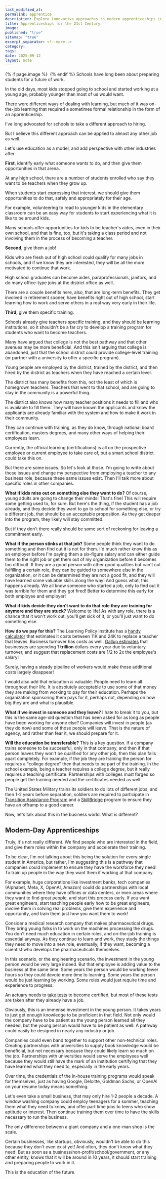 ```yaml
---
last_modified_at:
permalink: apprentice
description: Explore innovative approaches to modern apprenticeships in 'Apprenticeships for the 21st Century.' Discover how early career identification, hands-on experience, and tailored training can transform education and workforce development across industries, ensuring a steady pipeline of skilled professionals ready to meet future demands.
title: Apprenticeships for the 21st Century
image:
published: "true"
sitemap: "true"
excerpt_separator: <!--more-->
category:
tags:
date: 2025-09-12
layout: note
---
```



{% if page.image %} <img src="{{ page.image }}" alt=""> {% endif %}
Schools have long been about preparing students for a future of work. 

In the old days, most kids stopped going to school and started working at a young age, probably younger than most of us would want. 

There were different ways of dealing with learning, but much of it was on-the-job learning that required a sometimes formal relationship in the form of an apprenticeship. 

I've long advocated for schools to take a different approach to hiring. 

But I believe this different approach can be applied to almost any other job as well. 

Let's use education as a model, and add perspective with other industries after. 

**First**, identify early what someone wants to do, and then give them opportunities in that arena. 

At any high school, there are a number of students enrolled who say they want to be teachers when they grow up. 

When students start expressing that interest, we should give them opportunities to do that, safely and appropriately for their age. 

For example, volunteering to read to younger kids in the elementary classroom can be an easy way for students to start experiencing what it is like to be around kids. 

Many schools offer opportunities for kids to be teacher's aides, even in their own school, and that is fine, too, but it's taking a class period and not involving them in the process of becoming a teacher. 

**Second**, give them a job! 

Kids who are fresh out of high school could qualify for many jobs in schools, and if we know they are interested, they will be all the more motivated to continue that work. 

High school graduates can become aides, paraprofessionals, janitors, and do many office-type jobs at the district office as well. 

There are a couple benefits here, also, that are long-term benefits. They get involved in retirement sooner, have benefits right out of high school, start learning how to work and serve others in a real way very early in their life. 

**Third**, give them specific training. 

Schools already give teachers specific training, and they should be learning institutions, so it shouldn't be a far cry to develop a training program for students who want to become teachers. 

Many have argued that college is not the best pathway and that other avenues may be more beneficial. And this isn't arguing that college is abandoned, just that the school district could provide college-level training (or partner with a university to offer a specific program). 

Young people are employed by the district, trained by the district, and then hired by the district as teachers when they have reached a certain level. 

The district has many benefits from this, not the least of which is homegrown teachers. Teachers that went to that school, and are going to stay in the community is a powerful thing. 

The district also knows how many teacher positions it needs to fill and who is available to fill them. They will have known the applicants and know the applicants are already familiar with the system and how to make it work in their community. 

They can continue with training, as they do know, through national board certification, masters degrees, and many other ways of helping their employees learn. 

Currently, the official learning (certifications) is all on the prospective employee or current employee to take care of, but a smart school district could take this on. 

But there are some issues. So let's look at those. I'm going to write about these issues and change my perspective from employing a teacher to any business role, because these same issues exist. Then I'll talk more about specific roles in other companies. 

**What if kids miss out on something else they want to do?**
Of course, young adults are going to change their minds! That's fine! This will require some getting used to, for sure. But here's the thing, if the student has a job already, and they decide they want to go to school for something else, or try a different job, that should be an acceptable proposition. As they get deeper into the program, they likely will stay committed. 

But if they don't there really should be some sort of reckoning for leaving a commitment early. 

**What if the person stinks at that job?**
Some people think they want to do something and then find out it is not for them. I'd much rather know this as an employer before I'm paying them a six-figure salary and can either guide them to the right job or get them out of my organization before it becomes too difficult. If they are a good person with other good qualities but can't cut fulfilling a certain role, they can be guided to somewhere else in the organization, or it can be determined they are not a good fit, and they will have learned some valuable skills along the way! And guess what, this happens already. We all know someone who started a job, only to find out it was terrible for them and they got fired! Better to determine this early for both employee and employer!

**What if kids decide they don't want to do that role they are training for anymore and they are stuck?**
Welcome to life! As with any role, there is a chance that it won't work out, you'll get sick of it, or you'll just want to do something else. 

**How do we pay for this?** 
The Learning Policy Institute has a [handy calculator](https://learningpolicyinstitute.org/product/2024-whats-cost-teacher-turnover) that estimates it costs between 11K and 24K to replace a teacher that leaves. Business turnover has costs as well.  [Gallup estimates](https://www.gallup.com/workplace/247391/fixable-problem-costs-businesses-trillion.aspx?utm_source=chatgpt.com) that businesses are spending 1 **trillion** dollars every year due to voluntary turnover, and suggest that replacement costs are 1/2 to 2x the employee's salary!

Surely, having a steady pipeline of workers would make those additional costs largely disappear! 

I would also add that education *is* valuable. People need to learn all throughout their life. It is absolutely acceptable to use some of that money they are making from working to pay for their education. Perhaps the organization sponsoring them pays for it, perhaps not, depending on how big they are and what is plausible. 

**What if we invest in someone and they leave?**
I hate to break it to you, but this is the same age-old question that has been asked for as long as people have been working for anyone else? Companies will invest in people (as they do now) and some of those people will leave. That is the nature of agency, and rather than fear it, we should prepare for it. 

**Will the education be transferable?**
This is a key question. If a company trains someone to be successful, only in that company, and then if that person leaves they won't be qualified for any other job, then this plan falls apart completely. For example, if the job they are training the person for requires a "college degree" then that needs to be part of the training. In the school example, being a teacher requires a college degree, but it really requires a teaching certificate. Partnerships with colleges must forged so people get the training needed and the certificates needed as well.  

The United States Military trains its soldiers to do lots of different jobs, and then 1-2 years before separation, soldiers are required to participate in [Transition Assistance Program](https://www.congress.gov/crs-product/R48114?utm_source=chatgpt.com) and a [SkillBridge](https://www.gao.gov/helping-servicemembers-transition-back-to-civilian-life?utm_source=chatgpt.com) program to ensure they have an offramp to a good career. 

Now, let's talk about this in the business world. What is different? 
## Modern-Day Apprenticeships
Truly, it's not really different. We find people who are interested in the field, and give them roles within the company and accelerate their training. 

To be clear, I'm not talking about this being the solution for every single student in America, but rather, I'm suggesting this is a pathway that companies could implement to ensure they have the workforce they need! To train up people in the way they want them if working at that company. 

For example, huge corporations like investment banks, tech companies (Alphabet, Meta, X, OpenAI, Amazon) could do partnerships with local communities where they have offices or data centers, or even areas where they want to find great people, and start this process early. If you want great engineers, start teaching people early how to be great engineers, involve them in solving real problems, give them experience and opportunity, and train them just how you want them to work! 

Consider a medical research company that makes pharmaceutical drugs. They bring young folks in to work on the machines processing the drugs. You don't need much education in certain roles, and on-the-job training is essential anyway. As they continue to learn and work, they study the things they need to move into a new role, eventually, if they want, becoming a scientist who develops the pharmaceuticals themselves. 

In this scenario, or the engineering scenario, the investment in the young person would be very large indeed. But that employee is adding value to the business at the same time. Some years the person would be working fewer hours so they could devote more time to learning. Some years the person would be just learning by working. Some roles would just require time and experience to progress. 

An actuary needs to [take tests](https://www.actexlearning.com/exams) to become certified, but most of these tests are taken after they already have a job. 

Obviously, this is an immense investment in the young person. It takes years to just get enough knowledge to be proficient in that field. Not only would the company have to be patient as the young person learned all they needed, but the young person would have to be patient as well. A pathway could easily be designed in nearly any industry or job.

Companies could even band together to support other non-technical roles. Creating partnerships with universities to supply book knowledge would be beneficial, but not necessary because they could likely learn so much on the job. Partnerships with universities would serve the employees well because they would still have the mark of an institution certifying that they have learned what they need to, especially in the early years. 

Over time, the credentials of the in-house training programs would speak for themselves, just as having Google, Deloitte, Goldman Sachs, or OpenAI on your resume today means something.  

Let's even take a small business, that may only hire 1-2 people a decade. A window washing company could employ teenagers for a summer, teaching them what they need to know, and offer part time jobs to teens who show aptitude or interest. Then continue training them over time to have the skills necessary to run the business. 

The only difference between a giant company and a one-man shop is the scale. 

Certain businesses, like startups, obviously, wouldn't be able to do this because they don't even exist yet! And often, they don't know what they need. But as soon as a business/non-profit/school/government, or any other entity, knows that it will be around in 10 years, it should start training and preparing people to work in it. 

This is the education of the future. 





